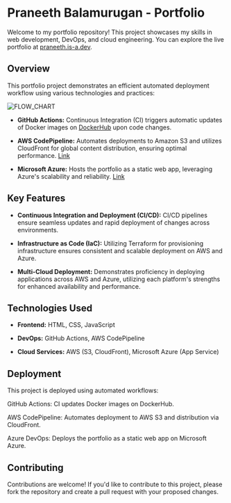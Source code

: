 # Praneeth Balamurugan - Portfolio

Welcome to my portfolio repository! This project showcases my skills in web development, DevOps, and cloud engineering. You can explore the live portfolio at [praneeth.is-a.dev](https://praneeth.is-a.dev).

## Overview

This portfolio project demonstrates an efficient automated deployment workflow using various technologies and practices:


![FLOW_CHART](https://github.com/user-attachments/assets/f9ef7b1f-7884-4c9a-a783-54adb1edaf4a)



- **GitHub Actions:** Continuous Integration (CI) triggers automatic updates of Docker images on [DockerHub](https://hub.docker.com/r/bpraneeth/my-portfolio) upon code changes.
  
- **AWS CodePipeline:** Automates deployments to Amazon S3 and utilizes CloudFront for global content distribution, ensuring optimal performance. [Link](http://praneeth-portfolio-aws.s3-website-us-east-1.amazonaws.com/)
  
- **Microsoft Azure:** Hosts the portfolio as a static web app, leveraging Azure's scalability and reliability. [Link](https://green-meadow-0a77be310.5.azurestaticapps.net/)

## Key Features

- **Continuous Integration and Deployment (CI/CD):** CI/CD pipelines ensure seamless updates and rapid deployment of changes across environments.
  
- **Infrastructure as Code (IaC):** Utilizing Terraform for provisioning infrastructure ensures consistent and scalable deployment on AWS and Azure.
  
- **Multi-Cloud Deployment:** Demonstrates proficiency in deploying applications across AWS and Azure, utilizing each platform's strengths for enhanced availability and performance.

## Technologies Used

- **Frontend:** HTML, CSS, JavaScript
  
- **DevOps:** GitHub Actions, AWS CodePipeline
  
- **Cloud Services:** AWS (S3, CloudFront), Microsoft Azure (App Service)

## Deployment
This project is deployed using automated workflows:

GitHub Actions: CI updates Docker images on DockerHub.

AWS CodePipeline: Automates deployment to AWS S3 and distribution via CloudFront.

Azure DevOps: Deploys the portfolio as a static web app on Microsoft Azure.

## Contributing
Contributions are welcome! If you'd like to contribute to this project, please fork the repository and create a pull request with your proposed changes.
